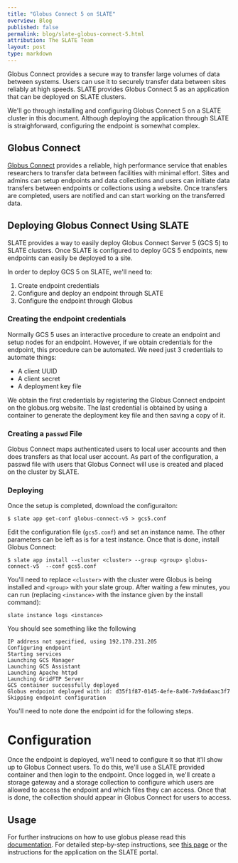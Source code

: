 ```yaml
---
title: "Globus Connect 5 on SLATE"
overview: Blog
published: false
permalink: blog/slate-globus-connect-5.html
attribution: The SLATE Team
layout: post
type: markdown
---
```


Globus Connect provides a secure way to transfer large volumes of data
between systems.  Users can use it to securely transfer data between sites
reliably at high speeds. SLATE provides Globus Connect 5 as an application
that can be deployed on SLATE clusters.

<!--end_excerpt-->

We'll go through installing and configuring Globus Connect 5 on a SLATE cluster
in this document. Although deploying the application through SLATE is straighforward, 
configuring the endpoint is somewhat complex. 

## Globus Connect

[Globus Connect](https://globus.org/data-transfer)  provides a reliable, high 
performance service that enables researchers to transfer data between facilities
with minimal effort.  Sites and admins can setup endpoints and data collections
and users can initiate data transfers between endpoints or collections using a website.
Once transfers are completed, users are notified and can start working on the 
transferred data.

## Deploying Globus Connect Using SLATE

SLATE provides a way to easily deploy Globus Connect Server 5 (GCS 5) to SLATE 
clusters. Once SLATE is configured to deploy GCS 5 endpoints, new endpoints can 
easily be deployed to a site.  

In order to deploy GCS 5 on SLATE, we'll need to:

1. Create endpoint credentials
2. Configure and deploy an endpoint through SLATE
3. Configure the endpoint through Globus


### Creating the endpoint credentials

Normally GCS 5 uses an interactive procedure to create an endpoint and setup nodes
for an endpoint.  However, if we obtain credentials for the endpoint, this procedure
can be automated.  We need just 3 credentials to automate things:

* A client UUID
* A client secret
* A deployment key file

We obtain the first credentials by registering the Globus Connect endpoint on the
globus.org website.  The last credential is obtained by using a container to
generate the deployment key file and then saving a copy of it.


### Creating a `passwd` File

Globus Connect maps authenticated users to local user accounts and then does 
transfers as that local user account.  As part of the configuration, a passwd file
with users that Globus Connect will use is created and placed on the cluster by
SLATE.


### Deploying 

Once the setup is completed, download the configuraiton:

```shell
$ slate app get-conf globus-connect-v5 > gcs5.conf
```

Edit the configuration file (`gcs5.conf`) and set an instance name.  The other
parameters can be left as is for a test instance. Once that is done, 
install Globus Connect:

```shell
$ slate app install --cluster <cluster> --group <group> globus-connect-v5  --conf gcs5.conf
```

You'll need to replace `<cluster>` with the cluster were Globus is being installed and
`<group>` with your slate group.  After waiting a few minutes, you can run (replacing
`<instance>` with the instance given by the install command):

```shell
slate instance logs <instance>
```

You should see something like the following 

```
IP address not specified, using 192.170.231.205
Configuring endpoint
Starting services
Launching GCS Manager
Launching GCS Assistant
Launching Apache httpd
Launching GridFTP Server
GCS container successfully deployed
Globus endpoint deployed with id: d35f1f87-0145-4efe-8a06-7a9da6aac3f7
Skipping endpoint configuration
```

You'll need to note done the endpoint id for the following steps.


# Configuration 

Once the endpoint is deployed, we'll need to configure it so that it'll show up
to Globus Connect users. To do this, we'll use a SLATE provided container and then 
login to the endpoint.  Once logged in, we'll create a storage gateway and a
storage collection to configure which users are allowed to access the endpoint and
which files they can access.  Once that is done, the collection should appear in 
Globus Connect for users to access. 



## Usage
For further instrucions on how to use globus please read this
[documentation](https://docs.globus.org/).  For detailed step-by-step instructions,
see [this page](https://github.com/slateci/slate-catalog-incubator/blob/master/charts/globus-connect-v5/README.md) 
or the instructions for the application on the SLATE portal.

